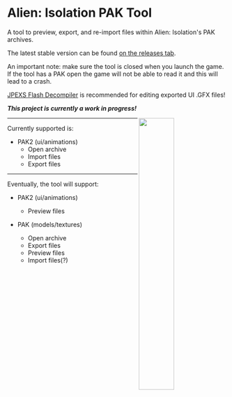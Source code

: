 # Alien: Isolation PAK Tool
A tool to preview, export, and re-import files within Alien: Isolation's PAK archives.

The latest stable version can be found [on the releases tab](https://github.com/MattFiler/AlienPAK/releases).

An important note: make sure the tool is closed when you launch the game. If the tool has a PAK open the game will not be able to read it and this will lead to a crash.

[JPEXS Flash Decompiler](https://github.com/jindrapetrik/jpexs-decompiler) is recommended for editing exported UI .GFX files!

***This project is currently a work in progress!***

<img src="https://i.imgur.com/q76oME2.png" align="right" width="40%">

---

Currently supported is:
- PAK2 (ui/animations)
  - Open archive
  - Import files
  - Export files
  
---

Eventually, the tool will support:
- PAK2 (ui/animations)
  - Preview files
  
- PAK (models/textures)
  - Open archive
  - Export files
  - Preview files
  - Import files(?)
